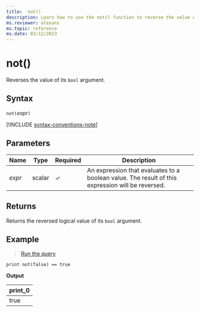 ```yaml
---
title:  not()
description: Learn how to use the not() function to reverse the value of its boolean argument.
ms.reviewer: alexans
ms.topic: reference
ms.date: 03/12/2023
---
```

# not()

Reverses the value of its `bool` argument.

## Syntax

`not(`*expr*`)`

[!INCLUDE [syntax-conventions-note](../../includes/syntax-conventions-note.md)]

## Parameters

| Name | Type | Required | Description |
|--|--|--|--|
|*expr*|scalar|&check;|An expression that evaluates to a boolean value. The result of this expression will be reversed.|

## Returns

Returns the reversed logical value of its `bool` argument.

## Example

> <a href="https://dataexplorer.azure.com/clusters/help/databases/Samples?query=H4sIAAAAAAAAAysoyswrUcjLL9FIS8wpTtVUsLVVKCkqTQUAozQnchgAAAA=" target="_blank">Run the query</a>

```kusto
print not(false) == true
```

**Output**

|print_0|
|--|
|true|
